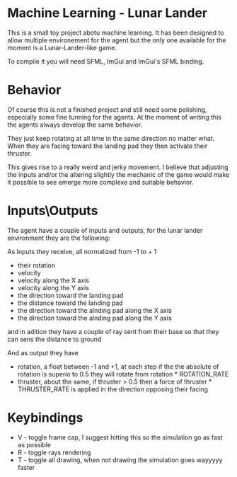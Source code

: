 # Machine Learning - Lunar Lander

This is a small toy project abotu machine learning.
It has been designed to allow multiple environement for the agent but the only one available for the moment is a Lunar-Lander-like game.

To compile it you will need SFML, ImGui and ImGui's SFML binding.

# Behavior

Of course this is not a finished project and still need some polishing, especially some fine tunning for the agents.
At the moment of writing this the agents always develop the same behavior.

They just keep rotating at all time in the same direction no matter what.
When they are facing toward the landing pad they then activate their thruster.

This gives rise to a really weird and jerky movement.
I believe that adjusting the inputs and/or the altering slightly the mechanic of the game would make it possible to see emerge more complexe and suitable behavior.

# Inputs\Outputs

The agent have a couple of inputs and outputs, for the lunar lander environment they are the following:

As Inputs they receive, all normalized from -1 to + 1
- their rotation
- velocity
- velocity along the X axis
- velocity along the Y axis
- the direction toward the landing pad
- the distance toward the landing pad
- the direction toward the alnding pad along the X axis
- the direction toward the alnding pad along the Y axis

and in adition they have a couple of ray sent from their base so that they can sens the distance to ground

And as output they have

- rotation, a float between -1 and +1, at each step if the the absolute of rotation is superio to 0.5 they will rotate from rotation * ROTATION_RATE
- thruster, about the same, if thruster > 0.5 then a force of thruster * THRUSTER_RATE is applied in the direction opposing their facing

# Keybindings

- V - toggle frame cap, I suggest hitting this so the simulation go as fast as possible
- R - toggle rays rendering
- T - toggle all drawing, when not drawing the simulation goes wayyyyy faster
